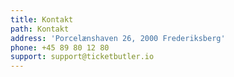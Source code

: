 ```yaml
---
title: Kontakt
path: Kontakt
address: 'Porcelænshaven 26, 2000 Frederiksberg'
phone: +45 89 80 12 80
support: support@ticketbutler.io
---
```


